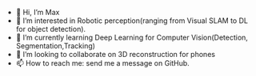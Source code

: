 - 👋 Hi, I’m Max
- 👀 I’m interested in Robotic perception(ranging from Visual SLAM to DL for object detection).
- 🌱 I’m currently learning Deep Learning for Computer Vision(Detection, Segmentation,Tracking)
- 💞️ I’m looking to collaborate on 3D reconstruction for phones
- 📫 How to reach me: send me a message on GitHub.

<!---
Ichigomaxi/Ichigomaxi is a ✨ special ✨ repository because its `README.md` (this file) appears on your GitHub profile.
You can click the Preview link to take a look at your changes.
--->
